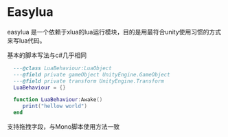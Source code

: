 # Easylua

easylua 是一个依赖于xlua的lua运行模块，目的是用最符合unity使用习惯的方式来写lua代码。


基本的脚本写法与c#几乎相同

```Lua
  ---@class LuaBehaviour:LuaObject
  ---@field private gameObject UnityEngine.GameObject
  ---@field private transform UnityEngine.Transform
  LuaBehaviour = {}

  function LuaBehaviour:Awake()
     print("hellow world")
  end
```

支持拖拽字段，与Mono脚本使用方法一致
